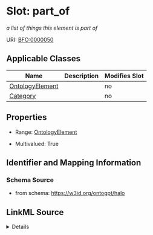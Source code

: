 

# Slot: part_of


_a list of things this element is part of_



URI: [BFO:0000050](http://purl.obolibrary.org/obo/BFO_0000050)



<!-- no inheritance hierarchy -->





## Applicable Classes

| Name | Description | Modifies Slot |
| --- | --- | --- |
| [OntologyElement](OntologyElement.md) |  |  no  |
| [Category](Category.md) |  |  no  |







## Properties

* Range: [OntologyElement](OntologyElement.md)

* Multivalued: True





## Identifier and Mapping Information







### Schema Source


* from schema: https://w3id.org/ontogpt/halo




## LinkML Source

<details>
```yaml
name: part_of
description: a list of things this element is part of
from_schema: https://w3id.org/ontogpt/halo
rank: 1000
slot_uri: BFO:0000050
multivalued: true
alias: part_of
domain_of:
- OntologyElement
range: OntologyElement

```
</details>